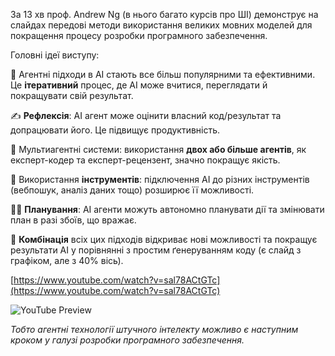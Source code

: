 <!--
date: 2024-03-29T20:36:42
-->

За 13 хв проф. Andrew Ng (в нього багато курсів про ШІ) демонструє на слайдах передові методи використання великих мовних моделей для покращення процесу розробки програмного забезпечення.

Головні ідеї виступу:

🧠 Агентні підходи в AI стають все більш популярними та ефективними. Це **ітеративний**  процес, де AI може вчитися, переглядати й покращувати свій результат.

✍️ **Рефлексія**: AI агент може оцінити власний код/результат та допрацювати його. Це підвищує продуктивність.

🤖 Мультиагентні системи: використання **двох або більше агентів**, як експерт-кодер та експерт-рецензент, значно покращує якість.

🔧 Використання **інструментів**: підключення AI до різних інструментів (вебпошук, аналіз даних тощо) розширює її можливості.

👷‍♂️ **Планування**: AI агенти можуть автономно планувати дії та змінювати план в разі збоїв, що вражає.

🔀 **Комбінація**  всіх цих підходів відкриває нові можливості та покращує результати AI у порівнянні з простим ґенеруванням коду (є слайд з графіком, але з 40% вісь).


[https://www.youtube.com/watch?v=sal78ACtGTc](https://www.youtube.com/watch?v=sal78ACtGTc)

![YouTube Preview](https://img.youtube.com/vi/sal78ACtGTc/mqdefault.jpg)

_Тобто агентні технології штучного інтелекту можливо є наступним кроком у галузі розробки програмного забезпечення._